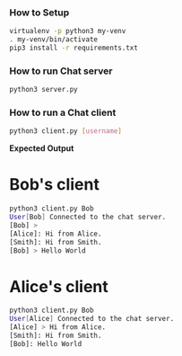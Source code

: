 ### How to Setup

```sh
virtualenv -p python3 my-venv
. my-venv/bin/activate
pip3 install -r requirements.txt
```

### How to run Chat server

```sh
python3 server.py
```

### How to run a Chat client

```sh
python3 client.py [username]
```

__Expected Output__

# Bob's client
```sh
python3 client.py Bob
User[Bob] Connected to the chat server.
[Bob] > 
[Alice]: Hi from Alice.
[Smith]: Hi from Smith.
[Bob] > Hello World
```

# Alice's client
```sh
python3 client.py Bob
User[Alice] Connected to the chat server. 
[Alice] > Hi from Alice.
[Smith]: Hi from Smith.
[Bob]: Hello World
```